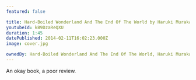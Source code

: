 ```yaml
---
featured: false

title: Hard-Boiled Wonderland And The End Of The World by Haruki Murakami
youtubeId: kB9DzaReQXU
duration: 1:45
datePublished: 2014-02-11T16:02:23.000Z
image: cover.jpg

ownedBy: Hard-Boiled Wonderland And The End Of The World, Haruki Murakami
---
```


An okay book, a poor review.
